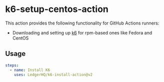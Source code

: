 # k6-setup-centos-action

This action provides the following functionality for GitHub Actions runners:
- Downloading and setting up [k6](https://k6.io/docs/getting-started/installation/#fedora-centos) for rpm-based ones like Fedora and CentOS


## Usage

```yaml
steps:
  - name: Install K6
    uses: LedgerHQ/k6-install-action@v2
```
